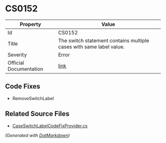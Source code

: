 # CS0152

| Property               | Value                                                                |
| ---------------------- | -------------------------------------------------------------------- |
| Id                     | CS0152                                                               |
| Title                  | The switch statement contains multiple cases with same label value\. |
| Severity               | Error                                                                |
| Official Documentation | [link](http://docs.microsoft.com/en-us/dotnet/csharp/misc/cs0152)    |

## Code Fixes

* RemoveSwitchLabel

## Related Source Files

* [CaseSwitchLabelCodeFixProvider.cs](../../src/CodeFixes/CSharp/CodeFixes/CaseSwitchLabelCodeFixProvider.cs)

*\(Generated with [DotMarkdown](http://github.com/JosefPihrt/DotMarkdown)\)*